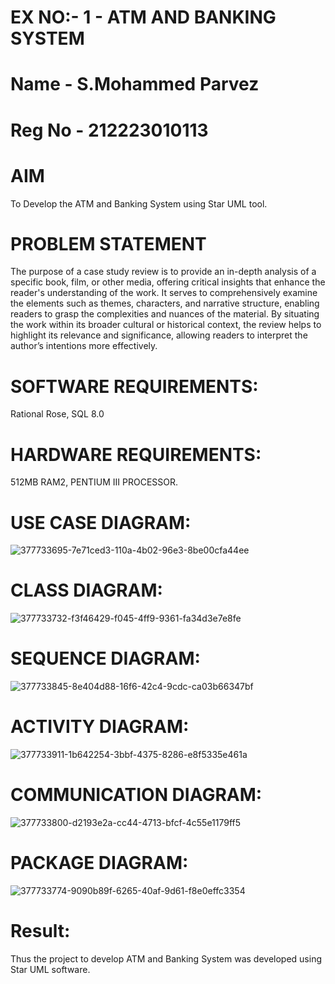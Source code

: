 # EX NO:- 1 - ATM AND BANKING SYSTEM
# Name - S.Mohammed Parvez
# Reg No - 212223010113
# AIM
To Develop the ATM and Banking System using Star UML tool.
# PROBLEM STATEMENT
The purpose of a case study review is to provide an in-depth analysis of a specific book, film, or other media, offering critical insights that enhance the reader's understanding of the work. It serves to comprehensively examine the elements such as themes, characters, and narrative structure, enabling readers to grasp the complexities and nuances of the material. By situating the work within its broader cultural or historical context, the review helps to highlight its relevance and significance, allowing readers to interpret the author’s intentions more effectively. 
 
# SOFTWARE REQUIREMENTS:
Rational Rose,
SQL 8.0
# HARDWARE REQUIREMENTS:
512MB RAM2, PENTIUM III PROCESSOR.

# USE CASE DIAGRAM:

![377733695-7e71ced3-110a-4b02-96e3-8be00cfa44ee](https://github.com/user-attachments/assets/6842f20e-ff8c-4e9a-b4d3-30c04e05fdbb)

# CLASS DIAGRAM:
![377733732-f3f46429-f045-4ff9-9361-fa34d3e7e8fe](https://github.com/user-attachments/assets/c9518170-b569-4de4-91e6-57032d659394)


# SEQUENCE DIAGRAM:

![377733845-8e404d88-16f6-42c4-9cdc-ca03b66347bf](https://github.com/user-attachments/assets/1ef681b1-5525-4168-b876-e10327a8657a)

# ACTIVITY DIAGRAM:

![377733911-1b642254-3bbf-4375-8286-e8f5335e461a](https://github.com/user-attachments/assets/bda63a67-b4ee-4a5e-8d81-d5606ceca2c1)

# COMMUNICATION DIAGRAM:

![377733800-d2193e2a-cc44-4713-bfcf-4c55e1179ff5](https://github.com/user-attachments/assets/8a32ed37-e6f2-42ca-97a9-a5bc2f37178d)

# PACKAGE DIAGRAM: 

![377733774-9090b89f-6265-40af-9d61-f8e0effc3354](https://github.com/user-attachments/assets/89e51ace-b38e-4894-82c5-be8c1f403f97)

# Result:
 
Thus the project to develop ATM and Banking System was developed using Star UML software.
